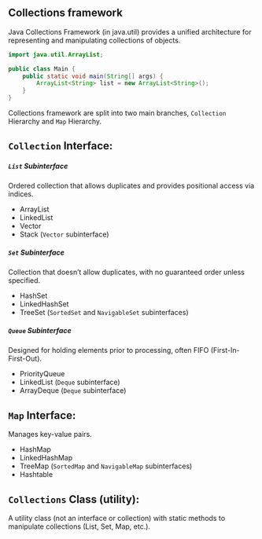 ## Collections framework

Java Collections Framework (in java.util) provides a unified architecture for representing and manipulating collections of objects.

```java
import java.util.ArrayList;

public class Main {
    public static void main(String[] args) {	
        ArrayList<String> list = new ArrayList<String>();
    }
}
```

Collections framework are split into two main branches, `Collection` Hierarchy and `Map` Hierarchy.

## `Collection` Interface:

#####  `List` Subinterface

Ordered collection that allows duplicates and provides positional access via indices.

- ArrayList
- LinkedList
- Vector
- Stack (`Vector` subinterface)

##### `Set` Subinterface

Collection that doesn’t allow duplicates, with no guaranteed order unless specified.

- HashSet
- LinkedHashSet
- TreeSet (`SortedSet` and `NavigableSet` subinterfaces)

##### `Queue` Subinterface

Designed for holding elements prior to processing, often FIFO (First-In-First-Out).

- PriorityQueue
- LinkedList (`Deque` subinterface)
- ArrayDeque (`Deque` subinterface)

## `Map` Interface:

Manages key-value pairs.

- HashMap
- LinkedHashMap
- TreeMap (`SortedMap` and `NavigableMap` subinterfaces)
- Hashtable

## `Collections` Class (utility):

A utility class (not an interface or collection) with static methods to manipulate collections (List, Set, Map, etc.).